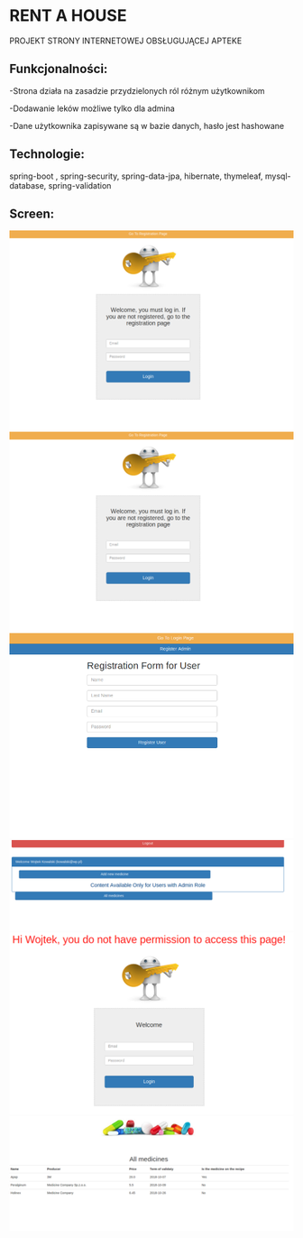 # RENT A HOUSE


PROJEKT STRONY INTERNETOWEJ OBSŁUGUJĄCEJ APTEKE

 ## Funkcjonalności:




-Strona działa na zasadzie przydzielonych ról różnym
użytkownikom

-Dodawanie leków możliwe tylko dla admina

-Dane użytkownika zapisywane są w bazie danych, hasło jest
hashowane

## Technologie:
 
 spring-boot , spring-security, spring-data-jpa, hibernate, thymeleaf, mysql-database, spring-validation
 
 ## Screen:
 
![Example screenshot](./s/1.png)
![alt text](s/1.png)
![Example screenshot](./s/2.png)
![Example screenshot](./s/3.png)
![Example screenshot](./s/4.png)
![Example screenshot](./s/5.png)
